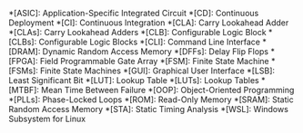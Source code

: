 *[ASIC]: Application-Specific Integrated Circuit
*[CD]: Continuous Deployment
*[CI]: Continuous Integration
*[CLA]: Carry Lookahead Adder
*[CLAs]: Carry Lookahead Adders
*[CLB]: Configurable Logic Block
*[CLBs]: Configurable Logic Blocks
*[CLI]: Command Line Interface
*[DRAM]: Dynamic Random Access Memory
*[DFFs]: Delay Flip Flops
*[FPGA]: Field Programmable Gate Array
*[FSM]: Finite State Machine
*[FSMs]: Finite State Machines
*[GUI]: Graphical User Interface
*[LSB]: Least Significant Bit
*[LUT]: Lookup Table
*[LUTs]: Lookup Tables
*[MTBF]: Mean Time Between Failure
*[OOP]: Object-Oriented Programming
*[PLLs]: Phase-Locked Loops
*[ROM]: Read-Only Memory
*[SRAM]: Static Random Access Memory
*[STA]: Static Timing Analysis
*[WSL]: Windows Subsystem for Linux
